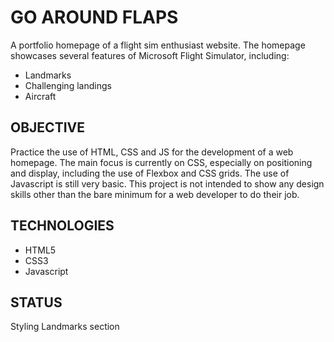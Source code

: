 # GO AROUND FLAPS
A portfolio homepage of a flight sim enthusiast website.
The homepage showcases several features of Microsoft Flight Simulator, including:
- Landmarks
- Challenging landings
- Aircraft

## OBJECTIVE
Practice the use of HTML, CSS and JS for the development of a web homepage.
The main focus is currently on CSS, especially on positioning and display, including the use of Flexbox and CSS grids.
The use of Javascript is still very basic.
This project is not intended to show any design skills other than the bare minimum for a web developer to do their job.

## TECHNOLOGIES
- HTML5
- CSS3
- Javascript

## STATUS
Styling Landmarks section
